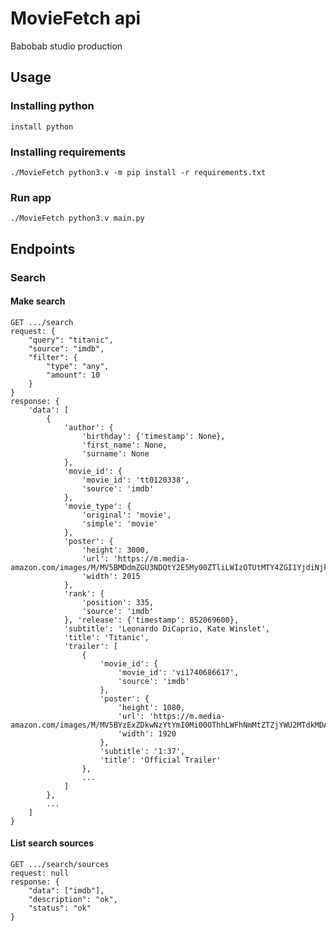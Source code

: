 # MovieFetch api
Babobab studio production

## Usage

### Installing python

    install python

### Installing requirements

    ./MovieFetch python3.v -m pip install -r requirements.txt

### Run app

    ./MovieFetch python3.v main.py

## Endpoints

### Search

#### Make search
    GET .../search
    request: {
        "query": "titanic",
        "source": "imdb",
        "filter": {
            "type": "any",
            "amount": 10
        }
    }
    response: {
        'data': [
            {
                'author': {
                    'birthday': {'timestamp': None}, 
                    'first_name': None, 
                    'surname': None
                }, 
                'movie_id': {
                    'movie_id': 'tt0120338', 
                    'source': 'imdb'
                }, 
                'movie_type': {
                    'original': 'movie', 
                    'simple': 'movie'
                }, 
                'poster': {
                    'height': 3000, 
                    'url': 'https://m.media-amazon.com/images/M/MV5BMDdmZGU3NDQtY2E5My00ZTliLWIzOTUtMTY4ZGI1YjdiNjk3XkEyXkFqcGdeQXVyNTA4NzY1MzY@._V1_.jpg', 
                    'width': 2015
                }, 
                'rank': {
                    'position': 335, 
                    'source': 'imdb'
                }, 'release': {'timestamp': 852069600}, 
                'subtitle': 'Leonardo DiCaprio, Kate Winslet', 
                'title': 'Titanic', 
                'trailer': [
                    {
                        'movie_id': {
                            'movie_id': 'vi1740686617', 
                            'source': 'imdb'
                        }, 
                        'poster': {
                            'height': 1080, 
                            'url': 'https://m.media-amazon.com/images/M/MV5BYzExZDkwNzYtYmI0Mi00OThhLWFhNmMtZTZjYWU2MTdkMDAzXkEyXkFqcGdeQWRpZWdtb25n._V1_.jpg', 
                            'width': 1920
                        }, 
                        'subtitle': '1:37', 
                        'title': 'Official Trailer'
                    },
                    ...
                ]
            },
            ...
        ]
    }

#### List search sources

    GET .../search/sources
    request: null
    response: {
        "data": ["imdb"], 
        "description": "ok", 
        "status": "ok"
    }
